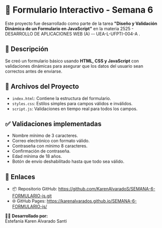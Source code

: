 # 📝 Formulario Interactivo - Semana 6

Este proyecto fue desarrollado como parte de la tarea **"Diseño y Validación Dinámica de un Formulario en JavaScript"** en la materia 2525 - DESARROLLO DE APLICACIONES WEB (A) -- UEA-L-UFPTI-004-A .

## 📌 Descripción

Se creó un formulario básico usando **HTML, CSS y JavaScript** con validaciones dinámicas para asegurar que los datos del usuario sean correctos antes de enviarse.

## 📁 Archivos del Proyecto

- `index.html`: Contiene la estructura del formulario.
- `styles.css`: Estilos simples para campos válidos e inválidos.
- `script.js`: Validaciones en tiempo real para todos los campos.

## ✅ Validaciones implementadas

- Nombre mínimo de 3 caracteres.
- Correo electrónico con formato válido.
- Contraseña con mínimo 8 caracteres.
- Confirmación de contraseña.
- Edad mínima de 18 años.
- Botón de envío deshabilitado hasta que todo sea válido.

## 🚀 Enlaces

- 📦 Repositorio GitHub: https://github.com/KarenAlvaradoS/SEMANA-6-FORMULARIO-js.git 
- 🌐 GitHub Pages: https://karenalvarados.github.io/SEMANA-6-FORMULARIO-js/


👩‍💻 **Desarrollado por:**  
Estefanía Karen Alvarado Santi
